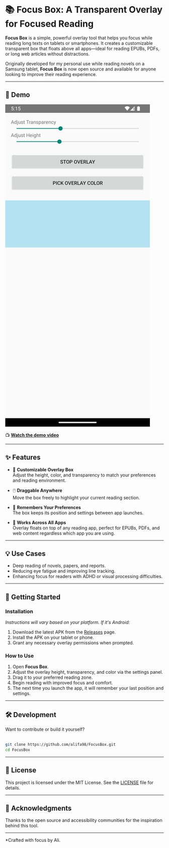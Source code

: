 
# 📚 Focus Box: A Transparent Overlay for Focused Reading

**Focus Box** is a simple, powerful overlay tool that helps you focus while reading long texts on tablets or smartphones. It creates a customizable transparent box that floats above all apps—ideal for reading EPUBs, PDFs, or long web articles without distractions.

Originally developed for my personal use while reading novels on a Samsung tablet, **Focus Box** is now open source and available for anyone looking to improve their reading experience.

---

## 🎥 Demo

![Screenshot of Focus Box in action](ss.png)

📺 [**Watch the demo video**](demo.webm)

---

## ✨ Features

- 🎨 **Customizable Overlay Box**  
  Adjust the height, color, and transparency to match your preferences and reading environment.

- 🖱️ **Draggable Anywhere**  
  Move the box freely to highlight your current reading section.

- 💾 **Remembers Your Preferences**  
  The box keeps its position and settings between app launches.

- 🧩 **Works Across All Apps**  
  Overlay floats on top of any reading app, perfect for EPUBs, PDFs, and web content regardless which app you are using.

---

## 💡 Use Cases

- Deep reading of novels, papers, and reports.
- Reducing eye fatigue and improving line tracking.
- Enhancing focus for readers with ADHD or visual processing difficulties.

---

## 🚀 Getting Started

### Installation

*Instructions will vary based on your platform. If it's Android:*

1. Download the latest APK from the [Releases](https://github.com/alifa98/FocusBox/releases) page.
2. Install the APK on your tablet or phone.
3. Grant any necessary overlay permissions when prompted.

### How to Use

1. Open **Focus Box**.
2. Adjust the overlay height, transparency, and color via the settings panel.
3. Drag it to your preferred reading zone.
4. Begin reading with improved focus and comfort.
5. The next time you launch the app, it will remember your last position and settings.

---

## 🛠️ Development

Want to contribute or build it yourself?

```bash

git clone https://github.com/alifa98/FocusBox.git
cd FocusBox

```

---

## 📜 License

This project is licensed under the MIT License. See the [LICENSE](LICENSE) file for details.

---

## 🙏 Acknowledgments

Thanks to the open source and accessibility communities for the inspiration behind this tool.

---

*Crafted with focus by Ali.
